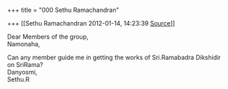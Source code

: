 +++
title = "000 Sethu Ramachandran"

+++
[[Sethu Ramachandran	2012-01-14, 14:23:39 [Source](https://groups.google.com/g/samskrita/c/ekR3g1t7RV4)]]



Dear Members of the group,  
Namonaha,  
  
Can any member guide me in getting the works of Sri.Ramabadra Dikshidir on SriRama?  
Danyosmi,  
Sethu.R  

